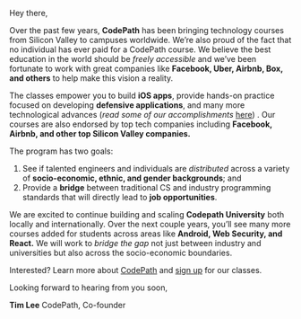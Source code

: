 Hey there,

Over the past few years, **CodePath** has been bringing technology courses from Silicon Valley to campuses worldwide. We’re also proud of the fact that no individual has ever paid for a CodePath course. We believe the best education in the world should be *freely accessible* and we’ve been fortunate to work with great companies like **Facebook, Uber, Airbnb, Box, and others** to help make this vision a reality.

The classes empower you to build **iOS apps**, provide hands-on practice focused on developing **defensive applications**, and many more technological advances (*read some of our accomplishments* [here](https://blog.codepath.com/2016/06/14/an-experiment-across-17-universities-shows-the-secret-to-diversifying-the-tech-industry/)) . Our courses are also endorsed by top tech companies including **Facebook, Airbnb, and other top Silicon Valley companies.**

The program has two goals:

1.	See if talented engineers and individuals are *distributed* across a variety of **socio-economic, ethnic, and gender backgrounds**; and
2.	Provide a **bridge** between traditional CS and industry programming standards that will directly lead to **job opportunities**.

We are excited to continue building and scaling **Codepath University** both locally and internationally. Over the next couple years, you’ll see many more courses added for students across areas like **Android, Web Security, and React.** We will work to *bridge the gap* not just between industry and universities but also across the socio-economic boundaries.

Interested? Learn more about [CodePath](https://codepath.org/classes) and [sign up](https://codepath.org/classes) for our classes.

Looking forward to hearing from you soon,


**Tim Lee**
CodePath, Co-founder